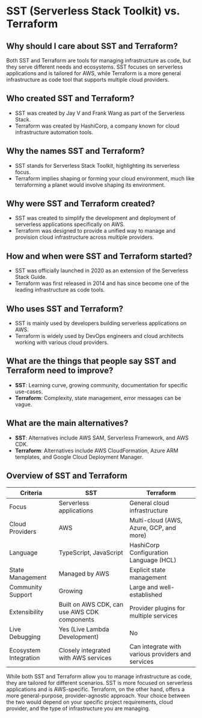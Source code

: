 # SST (Serverless Stack Toolkit) vs. Terraform

## Why should I care about SST and Terraform?

Both SST and Terraform are tools for managing infrastructure as code, but they serve different needs and ecosystems. SST focuses on serverless applications and is tailored for AWS, while Terraform is a more general infrastructure as code tool that supports multiple cloud providers.

## Who created SST and Terraform?

- SST was created by Jay V and Frank Wang as part of the Serverless Stack.
- Terraform was created by HashiCorp, a company known for cloud infrastructure automation tools.

## Why the names SST and Terraform?

- SST stands for Serverless Stack Toolkit, highlighting its serverless focus.
- Terraform implies shaping or forming your cloud environment, much like terraforming a planet would involve shaping its environment.

## Why were SST and Terraform created?

- SST was created to simplify the development and deployment of serverless applications specifically on AWS.
- Terraform was designed to provide a unified way to manage and provision cloud infrastructure across multiple providers.

## How and when were SST and Terraform started?

- SST was officially launched in 2020 as an extension of the Serverless Stack Guide.
- Terraform was first released in 2014 and has since become one of the leading infrastructure as code tools.

## Who uses SST and Terraform?

- SST is mainly used by developers building serverless applications on AWS.
- Terraform is widely used by DevOps engineers and cloud architects working with various cloud providers.

## What are the things that people say SST and Terraform need to improve?

- **SST**: Learning curve, growing community, documentation for specific use-cases.
- **Terraform**: Complexity, state management, error messages can be vague.

## What are the main alternatives?

- **SST**: Alternatives include AWS SAM, Serverless Framework, and AWS CDK.
- **Terraform**: Alternatives include AWS CloudFormation, Azure ARM templates, and Google Cloud Deployment Manager.

## Overview of SST and Terraform

| Criteria               | SST                                              | Terraform                                            |
|------------------------|--------------------------------------------------|------------------------------------------------------|
| Focus                  | Serverless applications                          | General cloud infrastructure                         |
| Cloud Providers        | AWS                                              | Multi-cloud (AWS, Azure, GCP, and more)              |
| Language               | TypeScript, JavaScript                           | HashiCorp Configuration Language (HCL)               |
| State Management       | Managed by AWS                                   | Explicit state management                            |
| Community Support      | Growing                                          | Large and well-established                           |
| Extensibility          | Built on AWS CDK, can use AWS CDK components     | Provider plugins for multiple services                |
| Live Debugging         | Yes (Live Lambda Development)                    | No                                                   |
| Ecosystem Integration  | Closely integrated with AWS services             | Can integrate with various providers and services    |

While both SST and Terraform allow you to manage infrastructure as code, they are tailored for different scenarios. SST is more focused on serverless applications and is AWS-specific. Terraform, on the other hand, offers a more general-purpose, provider-agnostic approach. Your choice between the two would depend on your specific project requirements, cloud provider, and the type of infrastructure you are managing.